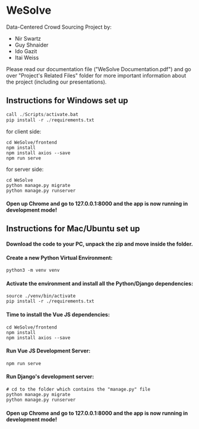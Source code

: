 # WeSolve

Data-Centered Crowd Sourcing Project by:

- Nir Swartz
- Guy Shnaider
- Ido Gazit
- Itai Weiss

Please read our documentation file ("WeSolve Documentation.pdf") and go over "Project's Related Files" folder for more important information about the project (including our presentations).

## Instructions for Windows set up
```python -m venv venv
call ./Scripts/activate.bat
pip install -r ./requirements.txt
```

for client side:
```
cd WeSolve/frontend
npm install
npm install axios --save
npm run serve
```

for server side:
```
cd WeSolve
python manage.py migrate
python manage.py runserver
```
#### Open up Chrome and go to 127.0.0.1:8000 and the app is now running in development mode!


## Instructions for Mac/Ubuntu set up

#### Download the code to your PC, unpack the zip and move inside the folder.

#### Create a new Python Virtual Environment:
```
python3 -m venv venv
```

#### Activate the environment and install all the Python/Django dependencies:

```
source ./venv/bin/activate
pip install -r ./requirements.txt
```


#### Time to install the Vue JS dependencies:
```
cd WeSolve/frontend
npm install
npm install axios --save
```

#### Run Vue JS Development Server:
```
npm run serve
```

#### Run Django's development server:
```
# cd to the folder which contains the "manage.py" file
python manage.py migrate
python manage.py runserver
```
#### Open up Chrome and go to 127.0.0.1:8000 and the app is now running in development mode!
